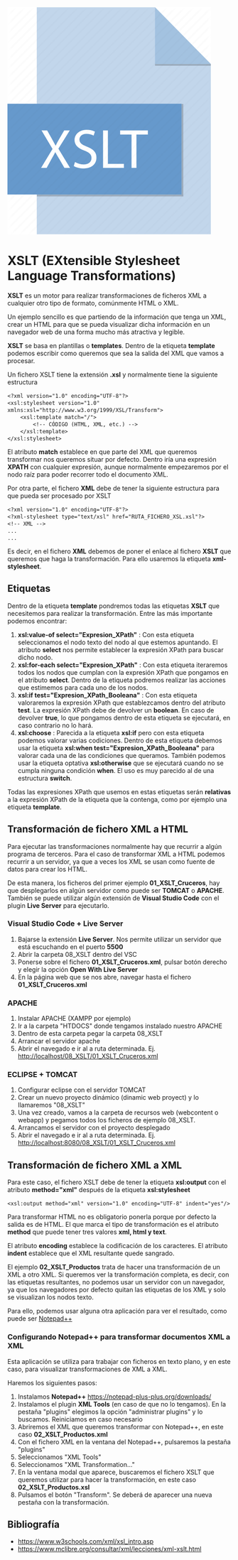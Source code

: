 ![XSLT](img/xslt.png "Aprende XSLT!!")

# XSLT (EXtensible Stylesheet Language Transformations)

**XSLT** es un motor para realizar transformaciones de ficheros XML a cualquier otro tipo de formato, comúnmente HTML o XML.

Un ejemplo sencillo es que partiendo de la información que tenga un XML, crear un HTML para que se pueda visualizar dicha información en un navegador web de una forma mucho más atractiva y legible. 

**XSLT** se basa en plantillas o **templates**. Dentro de la etiqueta **template** podemos escribir como queremos que sea la salida del XML que vamos a procesar.

Un fichero XSLT tiene la extensión **.xsl** y normalmente tiene la siguiente estructura

    <?xml version="1.0" encoding="UTF-8"?>
    <xsl:stylesheet version="1.0" xmlns:xsl="http://www.w3.org/1999/XSL/Transform">
        <xsl:template match="/">
            <!-- CÓDIGO (HTML, XML, etc.) -->
        </xsl:template>
    </xsl:stylesheet>

El atributo **match** establece en que parte del XML que queremos transformar nos queremos situar por defecto. Dentro iría una expresión **XPATH** con cualquier expresión, aunque normalmente empezaremos por el nodo raíz para poder recorrer todo el documento XML.

Por otra parte, el fichero **XML** debe de tener la siguiente estructura para que pueda ser procesado por XSLT

    <?xml version="1.0" encoding="UTF-8"?>
    <?xml-stylesheet type="text/xsl" href="RUTA_FICHERO_XSL.xsl"?>
    <!-- XML -->
    ...
    ...

Es decir, en el fichero **XML** debemos de poner el enlace al fichero **XSLT** que queremos que haga la transformación. Para ello usaremos la etiqueta **xml-stylesheet**.

## Etiquetas

Dentro de la etiqueta **template** pondremos todas las etiquetas **XSLT** que necesitemos para realizar la transformación. Entre las más importante podemos encontrar:

1. **xsl:value-of select="Expresion_XPath"** : Con esta etiqueta seleccionamos el nodo texto del nodo al que estemos apuntando. El atributo **select** nos permite establecer la expresión XPath para buscar dicho nodo.
2. **xsl:for-each select="Expresion_XPath"** : Con esta etiqueta iteraremos todos los nodos que cumplan con la expresión XPath que pongamos en el atributo **select**. Dentro de la etiqueta podremos
realizar las acciones que estimemos para cada uno de los nodos.
3. **xsl:if test="Expresion_XPath_Booleana"** : Con esta etiqueta valoraremos la expresión XPath que establezcamos dentro del atributo **test**. La expresión XPath debe de devolver un **boolean**. En caso de devolver **true**, lo que pongamos dentro de esta etiqueta se ejecutará, en caso contrario no lo hará.
4. **xsl:choose** : Parecida a la etiqueta **xsl:if** pero con esta etiqueta podemos valorar varias codiciones. Dentro de esta etiqueta debemos usar la etiqueta **xsl:when test="Expresion_XPath_Booleana"** para valorar cada una de las condiciones que queramos. También podemos usar la etiqueta optativa **xsl:otherwise** que se ejecutará cuando no se cumpla ninguna condición **when**. El uso es muy parecido al de una estructura **switch**.

Todas las expresiones XPath que usemos en estas etiquetas serán **relativas** a la expresión XPath de la etiqueta que la contenga, como por ejemplo una etiqueta **template**.

## Transformación de fichero XML a HTML

Para ejecutar las transformaciones normalmente hay que recurrir a algún programa de terceros. Para el caso de transformar XML a HTML podemos recurrir a un servidor, ya que a veces los XML se usan como fuente de datos para crear los HTML.

De esta manera, los ficheros del primer ejemplo **01_XSLT_Cruceros**, hay que desplegarlos en algún servidor como puede ser **TOMCAT** o **APACHE**. También se puede utilizar algún extensión de **Visual Studio Code** con el plugin **Live Server** para ejecutarlo.

### Visual Studio Code + Live Server

1. Bajarse la extensión **Live Server**. Nos permite utilizar un servidor que está escuchando en el puerto **5500**
2. Abrir la carpeta 08_XSLT dentro del VSC
3. Ponerse sobre el fichero **01_XSLT_Cruceros.xml**, pulsar botón derecho y elegir la opción **Open With Live Server**
4. En la página web que se nos abre, navegar hasta el fichero **01_XSLT_Cruceros.xml**

### APACHE

1. Instalar APACHE (XAMPP por ejemplo) 
2. Ir a la carpeta "HTDOCS" donde tengamos instalado nuestro APACHE
3. Dentro de esta carpeta pegar la carpeta 08_XSLT
4. Arrancar el servidor apache
4. Abrir el navegado e ir al a ruta determinada. Ej. <http://localhost/08_XSLT/01_XSLT_Cruceros.xml>

### ECLIPSE + TOMCAT

1. Configurar eclipse con el servidor TOMCAT
2. Crear un nuevo proyecto dinámico (dinamic web proyect) y lo llamaremos "08_XSLT"
3. Una vez creado, vamos a la carpeta de recursos web (webcontent o webapp) y pegamos todos los ficheros de ejemplo 08_XSLT.
4. Arrancamos el servidor con el proyecto desplegado
5. Abrir el navegado e ir al a ruta determinada. Ej. <http://localhost:8080/08_XSLT/01_XSLT_Cruceros.xml>

## Transformación de fichero XML a XML

Para este caso, el fichero XSLT debe de tener la etiqueta **xsl:output** con el atributo **method="xml"** después de la etiqueta **xsl:stylesheet**

    <xsl:output method="xml" version="1.0" encoding="UTF-8" indent="yes"/>

Para transformar HTML no es obligatorio ponerla porque por defecto la salida es de HTML. El que marca el tipo de transformación es el atributo **method** que puede tener tres valores **xml, html y text**.

El atributo **encoding** establece la codificación de los caracteres. El atributo **indent** establece que el XML resultante quede sangrado.  

El ejemplo **02_XSLT_Productos** trata de hacer una transformación de un XML a otro XML. Si queremos ver la transformación completa, es decir, con las etiquetas resultantes, no podemos usar un servidor con un navegador, ya que los navegadores por defecto quitan las etiquetas de los XML y solo se visualizan los nodos texto.

Para ello, podemos usar alguna otra aplicación para ver el resultado, como puede ser [Notepad++](https://notepad-plus-plus.org)

### Configurando Notepad++ para transformar documentos XML a XML

Esta aplicación se utiliza para trabajar con ficheros en texto plano, y en este caso, para visualizar transformaciones de XML a XML.

Haremos los siguientes pasos:

1. Instalamos **Notepad++** <https://notepad-plus-plus.org/downloads/>
2. Instalamos el plugin **XML Tools** (en caso de que no lo tengamos). En la pestaña "plugins" elegimos la opción "administrar plugins" y lo buscamos. Reiniciamos en caso necesario
3. Abriremos el XML que queremos transformar con Notepad++, en este caso **02_XSLT_Productos.xml**
4. Con el fichero XML en la ventana del Notepad++, pulsaremos la pestaña "plugins"
5. Seleccionamos "XML Tools"
6. Seleccionamos "XML Transformation..."
7. En la ventana modal que aparece, buscaremos el fichero XSLT que queremos utilizar para hacer la transformación, en este caso **02_XSLT_Productos.xsl**
8. Pulsamos el botón "Transform". Se deberá de aparecer una nueva pestaña con la transformación.

## Bibliografía

- <https://www.w3schools.com/xml/xsl_intro.asp>
- <https://www.mclibre.org/consultar/xml/lecciones/xml-xslt.html>

